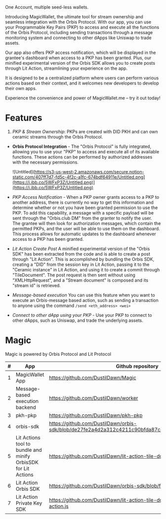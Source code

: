 One Account, multiple seed-less wallets.

Introducing MagicWallet, the ultimate tool for stream ownership and seamless integration with the Orbis Protocol. With our app, you can use your Programmable Key Pairs (PKP) to access and execute all the functions of the Orbis Protocol, including sending transactions through a message monitoring system and connecting to other dApps like Uniswap to trade assets.

Our app also offers PKP access notification, which will be displayed in the grantee's dashboard when access to a PKP has been granted. Plus, our minified experimental version of the Orbis SDK allows you to create posts through Lit Action, streamlining your experience on the app.

It is designed to be a centralized platform where users can perform various actions based on their context, and it welcomes new developers to develop their own apps.

Experience the convenience and power of MagicWallet.me – try it out today!


# Features
1. *PKP & Stream Ownership*: PKPs are created with DID PKH and can own ceramic streams through the Orbis Protocol.
- **Orbis Protocol Integration** - The "Orbis Protocol" is fully integrated, allowing you to use your "PKP" to access and execute all of its available functions. These actions can be performed by authorized addresses with the necessary permissions.
    
    ![Untitled](https://s3-us-west-2.amazonaws.com/secure.notion-static.com/407ff7d7-fd5c-4f2c-a1fc-674bdf64911e/Untitled.png](https://i.ibb.co/5WFxP3Z/Untitled.png)](https://i.ibb.co/5WFxP3Z/Untitled.png)
    
- *PKP Access Notification* - When a PKP owner grants access to a PKP to another address, there is currently no way to get this information and determine whether or not you have been granted permission to use the PKP. To add this capability, a message with a specific payload will be sent through the "Orbis.club DM" from the granter to notify the user. The grantee will then look for authorization messages, which contain the permitted PKPs, and the user will be able to use them on the dashboard. This process allows for automatic updates to the dashboard whenever access to a PKP has been granted.

- *Lit Action Create Post* A minified experimental version of the "Orbis SDK" has been extracted from the code and is able to create a post through "Lit Action". This is accomplished by bundling the Orbis SDK, creating a "DID" from the session key in Lit Action, passing it to the "Ceramic instance" in Lit Action, and using it to create a commit through "TileDocument". The post request is then sent without using "XMLHttpRequest", and a "Stream document" is composed and its "stream id" is retrieved.

- *Message-based execution*  You can use this feature when you want to execute an Orbis-message based action, such as sending a transaction to anyone using the command `/send <eth_address> <wei>`

- *Connect to other dApp using your PKP* - Use your PKP to connect to other dApps, such as Uniswap, and trade the underlying assets.

# Magic

Magic is powered by Orbis Protocol and Lit Protocol

| # | App | Github repository | Demo link |
| --- | --- | --- | --- |
| 1 | MagicWallet App | https://github.com/DustilDawn/Magic | https://magicwallet.me/ |
| 2 | Message-based execution backend | https://github.com/DustilDawn/worker | https://api.magicwallet.me/ |
| 3 | pkh-pkp | https://github.com/DustilDawn/pkh-pkp | https://www.npmjs.com/package/pkh-pkp  |
| 4 | orbis-sdk | https://github.com/DustilDawn/orbis-sdk/blob/de27fe2a4d2a312c4211c90bfda87c423fe2c174/index.js#L291 | https://www.npmjs.com/package/orbis-sdk |
| 5 | Lit Actions tool to bundle and minify OrbisSDK for Lit Actions | https://github.com/DustilDawn/lit-action-tile-document |  |
| 6 | Lit Action Orbis SDK | https://github.com/DustilDawn/orbis-sdk/blob/feat/get-session/index.js | https://github.com/DustilDawn/Magic/blob/main/src/server/orbis-sdk.js |
| 7 | Lit Action Private Key SDK | https://github.com/DustilDawn/lit-action-tile-document/blob/main/tile-action.js | https://github.com/DustilDawn/Magic/blob/main/src/server/tile-action.js |
